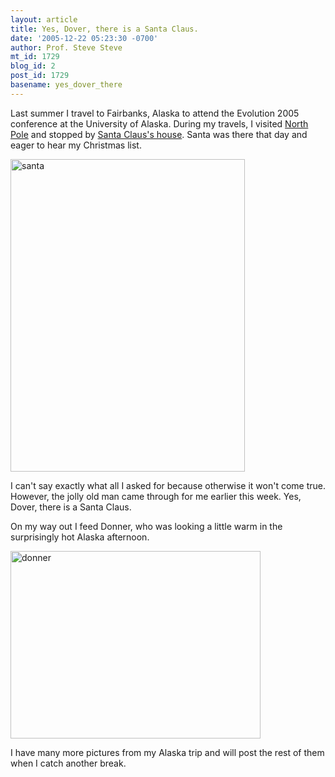 ```yaml
---
layout: article
title: Yes, Dover, there is a Santa Claus.
date: '2005-12-22 05:23:30 -0700'
author: Prof. Steve Steve
mt_id: 1729
blog_id: 2
post_id: 1729
basename: yes_dover_there
---
```

Last summer I travel to Fairbanks, Alaska to attend the Evolution 2005 conference at the University of Alaska.  During my travels, I visited [North Pole](http://www.northpolealaska.com/) and stopped by [Santa Claus's house](http://www.santaclaushouse.com/).  Santa was there that day and eager to hear my Christmas list.

<img src="{{ site.baseurl }}/uploads/2005/santa.jpg" alt="santa" width="375" height="500" />

I can't say exactly what all I asked for because otherwise it won't come true.  However, the jolly old man came through for me earlier this week.  Yes, Dover, there is a Santa Claus.

On my way out I feed Donner, who was looking a little warm in the surprisingly hot Alaska afternoon.

<img src="{{ site.baseurl }}/uploads/2005/donner.jpg" alt="donner" width="400" height="300" />

I have many more pictures from my Alaska trip and will post the rest of them when I catch another break.
